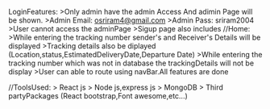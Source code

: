 LoginFeatures:
       >Only admin have the admin Access And adimin Page will be shown.
       >Admin Email: osriram4@gmail.com
       >Admin Pass: sriram2004
       >User cannot access the adminPage
       >Sigup page also includes
//Home:
    >While entering the tracking number sender's and Receiver's Details will be displayed
    >Tracking details also be diplayed (Location,status,EstimatedDeliveryDate,Departure Date)
    >While entering the tracking number which was not in database the trackingDetails will not be display
    >User can able to route using navBar.All features are done
    
//ToolsUsed:
    > React js
    > Node js,express js
    > MongoDB
    > Third partyPackages (React bootstrap,Font awesome,etc...)
    
